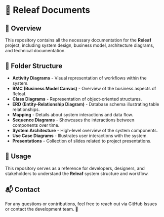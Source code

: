 # 📄 Releaf Documents

## 📌 Overview
This repository contains all the necessary documentation for the **Releaf** project, including system design, business model, architecture diagrams, and technical documentation.

## 📂 Folder Structure
- **Activity Diagrams** - Visual representation of workflows within the system.
- **BMC (Business Model Canvas)** - Overview of the business aspects of Releaf.
- **Class Diagrams** - Representation of object-oriented structures.
- **ERD (Entity-Relationship Diagram)** - Database schema illustrating table relationships.
- **Mapping** - Details about system interactions and data flow.
- **Sequence Diagrams** - Showcases the interactions between components over time.
- **System Architecture** - High-level overview of the system components.
- **Use Case Diagrams** - Illustrates user interactions with the system.
- **Presentations** - Collection of slides related to project presentations.

## 📖 Usage
This repository serves as a reference for developers, designers, and stakeholders to understand the **Releaf** system structure and workflow. 


## 📬 Contact
For any questions or contributions, feel free to reach out via GitHub Issues or contact the development team. 🚀
